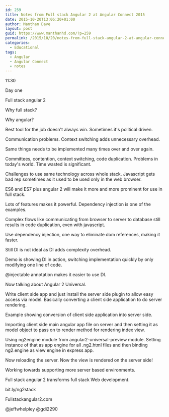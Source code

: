 ```yaml
---
id: 259
title: Notes from Full stack Angular 2 at Angular Connect 2015
date: 2015-10-20T13:06:20+01:00
author: Manthan Dave
layout: post
guid: https://www.manthanhd.com/?p=259
permalink: /2015/10/20/notes-from-full-stack-angular-2-at-angular-connect-2015/
categories:
  - Educational
tags:
  - Angular
  - Angular Connect
  - notes
---
```

11:30

Day one 

Full stack angular 2

Why full stack? 

Why angular? 

Best tool for the job doesn't always win. Sometimes it's political driven. 

Communication problems. Context switching adds unnecessary overhead. 

Same things needs to be implemented many times over and over again. 

Committees, contention, context switching, code duplication. Problems in today's world. Time wasted is significant. 

<!--more-->

Challenges to use same technology across whole stack. Javascript gets bad rep sometimes as it used to be used only in the web browser. 

ES6 and ES7 plus angular 2 will make it more and more prominent for use in full stack. 

Lots of features makes it powerful. Dependency injection is one of the examples. 

Complex flows like communicating from browser to server to database still results in code duplication, even with javascript. 

Use dependency injection, one way to eliminate dom references, making it faster. 

Still DI is not ideal as DI adds complexity overhead. 

Demo is showing DI in action, switching implementation quickly by only modifying one line of code. 

@injectable annotation makes it easier to use DI. 

Now talking about Angular 2 Universal. 

Write client side app and just install the server side plugin to allow easy access via model. Basically converting a client side application to do server rendering. 

Example showing conversion of client side application into server side. 

Importing client side main angular app file on server and then setting it as model object to pass on to render method for rendering index view. 

Using ng2engine module from angular2-universal-preview module. Setting instance of that as app engine for all .ng2.html files and then binding ng2.engine as view engine in express app. 

Now reloading the server. Now the view is rendered on the server side! 

Working towards supporting more server based environments. 

Full stack angular 2 transforms full stack Web development. 

bit.ly/ng2stack

Fullstackangular2.com

@jeffwhelpley @gdi2290